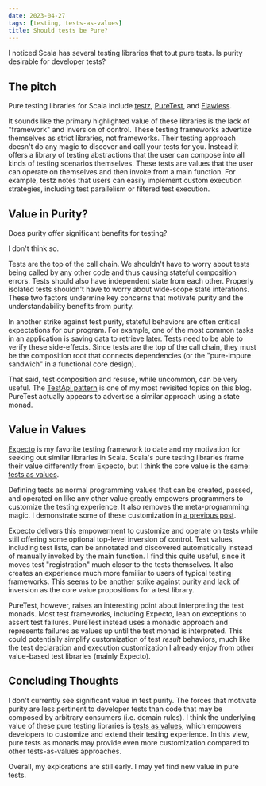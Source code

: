 ```yaml
---
date: 2023-04-27
tags: [testing, tests-as-values]
title: Should tests be Pure?
---
```


I noticed Scala has several testing libraries that tout pure tests.
Is purity desirable for developer tests?
<!--more-->

## The pitch

Pure testing libraries for Scala include [testz](https://index.scala-lang.org/scalaz/testz), [PureTest](https://index.scala-lang.org/hablapps/puretest), and [Flawless](https://index.scala-lang.org/kubukoz/flawless).

It sounds like the primary highlighted value of these libraries is the lack of "framework" and inversion of control.
These testing frameworks advertize themselves as strict libraries, not frameworks. Their testing approach doesn't do any magic to discover and call your tests for you.
Instead it offers a library of testing abstractions that the user can compose into all kinds of testing scenarios themselves. These tests are values that 
the user can operate on themselves and then invoke from a main function. 
For example, testz notes that users can easily implement custom execution strategies, including test parallelism or filtered test execution.


## Value in Purity?

Does purity offer significant benefits for testing?

I don't think so.

Tests are the top of the call chain. We shouldn't have to worry about tests being called by any other code and thus causing stateful composition errors. Tests should also have independent state from each other. Properly isolated tests shouldn't have to worry about wide-scope state interations. These two factors undermine key concerns that motivate purity and the understandability benefits from purity.

In another strike against test purity, stateful behaviors are often critical expectations for our program. For example, one of the most common tasks in an application is saving data to retrieve later. Tests need to be able to verify these side-effects. Since tests are the top of the call chain, they must be the composition root that connects dependencies (or the "pure-impure sandwich" in a functional core design).

That said, test composition and resuse, while uncommon, can be very useful. The [TestApi pattern](../posts/2021-10-08-TestApi-in-FSharp-revised.md) is one of my most revisited topics on this blog. PureTest actually appears to advertise a similar approach using a state monad.

## Value in Values

[Expecto](https://github.com/haf/expecto) is my favorite testing framework to date and my motivation for seeking out similar libraries in Scala.
Scala's pure testing libraries frame their value differently from Expecto, but I think the core value is the same: [tests as values](../posts/2022-05-20-Tests-as-Values.md).

Defining tests as normal programming values that can be created, passed, and operated on like any other value greatly empowers programmers to customize the testing experience. 
It also removes the meta-programming magic. I demonstrate some of these customization in [a previous post](../posts/2022-05-20-Tests-as-Values.md).

Expecto delivers this empowerment to customize and operate on tests while still offering some optional top-level inversion of control. Test values, including test lists, can be annotated and discovered automatically instead of manually invoked by the main function.
I find this quite useful, since it moves test "registration" much closer to the tests themselves. It also creates an experience much more familiar to users of typical testing frameworks.
This seems to be another strike against purity and lack of inversion as the core value propositions for a test library.

PureTest, however, raises an interesting point about interpreting the test monads. Most test frameworks, including Expecto, lean on exceptions to assert test failures.
PureTest instead uses a monadic approach and represents failures as values up until the test monad is interpreted.
This could potentially simplify customization of test *result* behaviors, much like the test declaration and execution customization I already enjoy from other value-based test libraries (mainly Expecto).

## Concluding Thoughts

I don't currently see significant value in test purity. The forces that motivate purity are less pertinent to developer tests than code that may be composed by arbitrary consumers (i.e. domain rules).
I think the underlying value of these pure testing libraries is [tests as values](../posts/2022-05-20-Tests-as-Values.md), which empowers developers to customize and extend their 
testing experience. In this view, pure tests as monads may provide even more customization compared to other tests-as-values approaches. 

Overall, my explorations are still early. I may yet find new value in pure tests.

